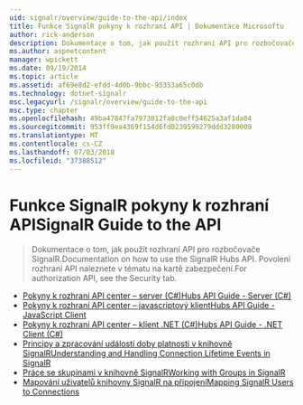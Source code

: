 ```yaml
---
uid: signalr/overview/guide-to-the-api/index
title: Funkce SignalR pokyny k rozhraní API | Dokumentace Microsoftu
author: rick-anderson
description: Dokumentace o tom, jak použít rozhraní API pro rozbočovače SignalR. Povolení rozhraní API naleznete v tématu na kartě zabezpečení.
ms.author: aspnetcontent
manager: wpickett
ms.date: 09/19/2014
ms.topic: article
ms.assetid: af69e8d2-efdd-4d0b-9bbc-95353a65c0db
ms.technology: dotnet-signalr
msc.legacyurl: /signalr/overview/guide-to-the-api
msc.type: chapter
ms.openlocfilehash: 49ba47847fa7973012fa8c0eff54625a3af1da04
ms.sourcegitcommit: 953ff9ea4369f154d6fd0239599279ddd3280009
ms.translationtype: MT
ms.contentlocale: cs-CZ
ms.lasthandoff: 07/03/2018
ms.locfileid: "37388512"
---
```

<a name="signalr-guide-to-the-api"></a><span data-ttu-id="eef2d-104">Funkce SignalR pokyny k rozhraní API</span><span class="sxs-lookup"><span data-stu-id="eef2d-104">SignalR Guide to the API</span></span>
====================
> <span data-ttu-id="eef2d-105">Dokumentace o tom, jak použít rozhraní API pro rozbočovače SignalR.</span><span class="sxs-lookup"><span data-stu-id="eef2d-105">Documentation on how to use the SignalR Hubs API.</span></span> <span data-ttu-id="eef2d-106">Povolení rozhraní API naleznete v tématu na kartě zabezpečení.</span><span class="sxs-lookup"><span data-stu-id="eef2d-106">For authorization API, see the Security tab.</span></span>


- [<span data-ttu-id="eef2d-107">Pokyny k rozhraní API center – server (C#)</span><span class="sxs-lookup"><span data-stu-id="eef2d-107">Hubs API Guide - Server (C#)</span></span>](hubs-api-guide-server.md)
- [<span data-ttu-id="eef2d-108">Pokyny k rozhraní API center – javascriptový klient</span><span class="sxs-lookup"><span data-stu-id="eef2d-108">Hubs API Guide - JavaScript Client</span></span>](hubs-api-guide-javascript-client.md)
- [<span data-ttu-id="eef2d-109">Pokyny k rozhraní API center – klient .NET (C#)</span><span class="sxs-lookup"><span data-stu-id="eef2d-109">Hubs API Guide - .NET Client (C#)</span></span>](hubs-api-guide-net-client.md)
- [<span data-ttu-id="eef2d-110">Principy a zpracování událostí doby platnosti v knihovně SignalR</span><span class="sxs-lookup"><span data-stu-id="eef2d-110">Understanding and Handling Connection Lifetime Events in SignalR</span></span>](handling-connection-lifetime-events.md)
- [<span data-ttu-id="eef2d-111">Práce se skupinami v knihovně SignalR</span><span class="sxs-lookup"><span data-stu-id="eef2d-111">Working with Groups in SignalR</span></span>](working-with-groups.md)
- [<span data-ttu-id="eef2d-112">Mapování uživatelů knihovny SignalR na připojení</span><span class="sxs-lookup"><span data-stu-id="eef2d-112">Mapping SignalR Users to Connections</span></span>](mapping-users-to-connections.md)

